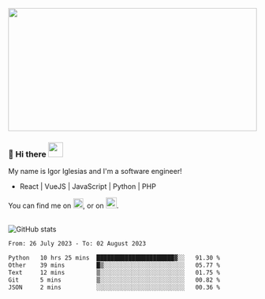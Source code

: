 <img src="https://c.tenor.com/KjVxfRrrncUAAAAd/matrix.gif" width="100%" height="250px">

### 🔭 Hi there <img src="https://raw.githubusercontent.com/MartinHeinz/MartinHeinz/master/wave.gif" width="30px">


My name is Igor Iglesias and I'm a software engineer!
<br>

<ul>
  <li> React | VueJS | JavaScript | Python | PHP </li>
</ul>
You can find me on <a href="https://twitter.com/IgorIglesias5"><img src="https://i.imgur.com/JLLlB5S.png" width="20px"></a>, or on <a href="https://www.linkedin.com/in/igor-iglesias-62478428/"><img src="https://i.imgur.com/PXyIkWx.png" width="22px"></a>.

<br>
<br>

![GitHub stats](https://github-readme-stats.vercel.app/api?username=igoiglesias&show_icons=true&count_private=true&theme=chartreuse-dark&hide_title=true)

<!--START_SECTION:waka-->

```txt
From: 26 July 2023 - To: 02 August 2023

Python   10 hrs 25 mins  ██████████████████████▓░░   91.30 %
Other    39 mins         █▒░░░░░░░░░░░░░░░░░░░░░░░   05.77 %
Text     12 mins         ▒░░░░░░░░░░░░░░░░░░░░░░░░   01.75 %
Git      5 mins          ▒░░░░░░░░░░░░░░░░░░░░░░░░   00.82 %
JSON     2 mins          ░░░░░░░░░░░░░░░░░░░░░░░░░   00.36 %
```

<!--END_SECTION:waka-->
